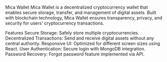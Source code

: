 Mica Wallet
Mica Wallet is a decentralized cryptocurrency wallet that enables secure storage, transfer, and management of digital assets. Built with blockchain technology, Mica Wallet ensures transparency, privacy, and security for users' cryptocurrency transactions.

Features
Secure Storage: Safely store multiple cryptocurrencies.
Decentralized Transactions: Send and receive digital assets without any central authority.
Responsive UI: Optimized for different screen sizes using React.
User Authentication: Secure login with MongoDB integration.
Password Recovery: Forgot password feature implemented via API.
